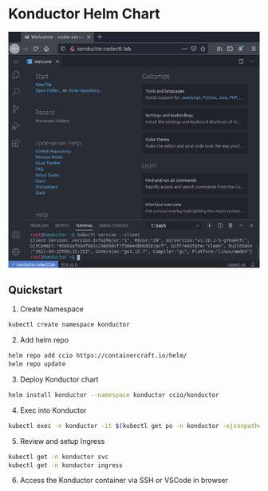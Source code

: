 # Konductor Helm Chart
![screenshot1](../pages/vscode-server.png)

## Quickstart
    
1. Create Namespace
```sh
kubectl create namespace konductor
```

2. Add helm repo
```sh
helm repo add ccio https://containercraft.io/helm/
helm repo update
```

3. Deploy Konductor chart
```sh
helm install konductor --namespace konductor ccio/konductor 
```

4. Exec into Konductor
```sh
kubectl exec -n konductor -it $(kubectl get po -n konductor -ojsonpath='{.items[*].metadata.name}') -- connect
```

5. Review and setup Ingress 
```sh
kubectl get -n konductor svc
kubectl get -n konductor ingress
```

6. Access the Konductor container via SSH or VSCode in browser
